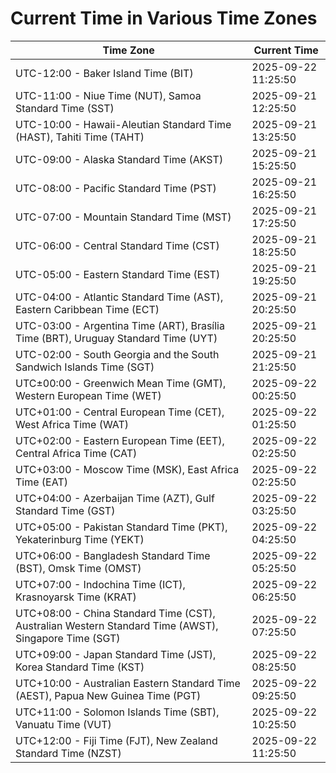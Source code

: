 # Current Time in Various Time Zones

| Time Zone | Current Time |
|-----------|--------------|
| UTC-12:00 - Baker Island Time (BIT) | 2025-09-22 11:25:50 |
| UTC-11:00 - Niue Time (NUT), Samoa Standard Time (SST) | 2025-09-21 12:25:50 |
| UTC-10:00 - Hawaii-Aleutian Standard Time (HAST), Tahiti Time (TAHT) | 2025-09-21 13:25:50 |
| UTC-09:00 - Alaska Standard Time (AKST) | 2025-09-21 15:25:50 |
| UTC-08:00 - Pacific Standard Time (PST) | 2025-09-21 16:25:50 |
| UTC-07:00 - Mountain Standard Time (MST) | 2025-09-21 17:25:50 |
| UTC-06:00 - Central Standard Time (CST) | 2025-09-21 18:25:50 |
| UTC-05:00 - Eastern Standard Time (EST) | 2025-09-21 19:25:50 |
| UTC-04:00 - Atlantic Standard Time (AST), Eastern Caribbean Time (ECT) | 2025-09-21 20:25:50 |
| UTC-03:00 - Argentina Time (ART), Brasília Time (BRT), Uruguay Standard Time (UYT) | 2025-09-21 20:25:50 |
| UTC-02:00 - South Georgia and the South Sandwich Islands Time (SGT) | 2025-09-21 21:25:50 |
| UTC±00:00 - Greenwich Mean Time (GMT), Western European Time (WET) | 2025-09-22 00:25:50 |
| UTC+01:00 - Central European Time (CET), West Africa Time (WAT) | 2025-09-22 01:25:50 |
| UTC+02:00 - Eastern European Time (EET), Central Africa Time (CAT) | 2025-09-22 02:25:50 |
| UTC+03:00 - Moscow Time (MSK), East Africa Time (EAT) | 2025-09-22 02:25:50 |
| UTC+04:00 - Azerbaijan Time (AZT), Gulf Standard Time (GST) | 2025-09-22 03:25:50 |
| UTC+05:00 - Pakistan Standard Time (PKT), Yekaterinburg Time (YEKT) | 2025-09-22 04:25:50 |
| UTC+06:00 - Bangladesh Standard Time (BST), Omsk Time (OMST) | 2025-09-22 05:25:50 |
| UTC+07:00 - Indochina Time (ICT), Krasnoyarsk Time (KRAT) | 2025-09-22 06:25:50 |
| UTC+08:00 - China Standard Time (CST), Australian Western Standard Time (AWST), Singapore Time (SGT) | 2025-09-22 07:25:50 |
| UTC+09:00 - Japan Standard Time (JST), Korea Standard Time (KST) | 2025-09-22 08:25:50 |
| UTC+10:00 - Australian Eastern Standard Time (AEST), Papua New Guinea Time (PGT) | 2025-09-22 09:25:50 |
| UTC+11:00 - Solomon Islands Time (SBT), Vanuatu Time (VUT) | 2025-09-22 10:25:50 |
| UTC+12:00 - Fiji Time (FJT), New Zealand Standard Time (NZST) | 2025-09-22 11:25:50 |

